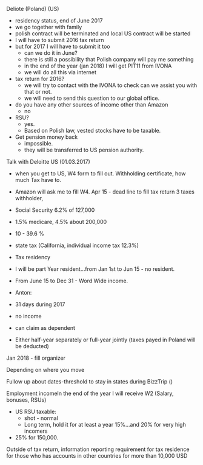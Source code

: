 Deliote (Poland) (US)

- residency status, end of June 2017
- we go together with family
- polish contract will be terminated and local US contract will be started
- I will have to submit 2016 tax return
- but for 2017 I will have to submit it too
    - can we do it in June?
    - there is still a possibility that Polish company will pay me something
    - in the end of the year (jan 2018) I will get PIT11 from IVONA
    - we will do all this via internet
- tax return for 2016?
    - we will try to contact with the IVONA to check can we assist you with that or not.
    - we will need to send this question to our global office.
- do you have any other sources of income other than Amazon
    - no
- RSU?
    - yes.
    - Based on Polish law, vested stocks have to be taxable.
- Get pension money back
    - impossible.
    - they will be transferred to US pension authority.

Talk with Deloitte US (01.03.2017)

- when you get to US, W4 form to fill out. Withholding certificate, how much Tax have to.
- Amazon will ask me to fill W4.
Apr 15 - dead line to fill tax return
3 taxes withholder,
- Social Security 6.2% of 127,000
- 1.5% medicare, 4.5% about 200,000
- 10 - 39.6 %
- state tax (California, individual income tax 12.3%)
- Tax residency
- I will be part Year resident…from Jan 1st to Jun 15 - no resident.
- From June 15 to Dec 31 - Word Wide income.
- Anton:
- 31 days during 2017
- no income
- can claim as dependent

- Either half-year separately or full-year jointly (taxes payed in Poland will be deducted)

Jan 2018 - fill organizer

Depending on where you move

Fullow up about dates-threshold to stay in states during BizzTrip ()

Employment incomeIn the end of the year I will receive W2 (Salary, bonuses, RSUs)
- US RSU taxable:
    - shot - normal
    - Long term, hold it for at least a year 15%…and 20% for very high incomers
- 25% for 150,000.

Outside of tax return, information reporting requirement for tax residence for those who has accounts in other countries for more than 10,000 USD
